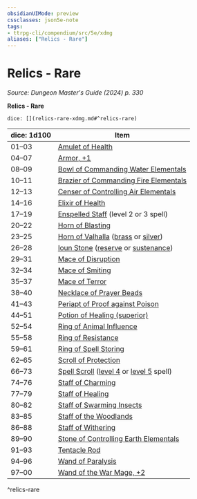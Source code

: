 ```yaml
---
obsidianUIMode: preview
cssclasses: json5e-note
tags:
- ttrpg-cli/compendium/src/5e/xdmg
aliases: ["Relics - Rare"]
---
```

# Relics - Rare
*Source: Dungeon Master's Guide (2024) p. 330* 

**Relics - Rare**

`dice: [](relics-rare-xdmg.md#^relics-rare)`

| dice: 1d100 | Item |
|-------------|------|
| 01–03 | [Amulet of Health](Misc%20Files/CLI/compendium/items/amulet-of-health-xdmg.md) |
| 04–07 | [Armor, +1](Misc%20Files/CLI/compendium/items/1-armor-xdmg.md) |
| 08–09 | [Bowl of Commanding Water Elementals](Misc%20Files/CLI/compendium/items/bowl-of-commanding-water-elementals-xdmg.md) |
| 10–11 | [Brazier of Commanding Fire Elementals](Misc%20Files/CLI/compendium/items/brazier-of-commanding-fire-elementals-xdmg.md) |
| 12–13 | [Censer of Controlling Air Elementals](Misc%20Files/CLI/compendium/items/censer-of-controlling-air-elementals-xdmg.md) |
| 14–16 | [Elixir of Health](Misc%20Files/CLI/compendium/items/elixir-of-health-xdmg.md) |
| 17–19 | [Enspelled Staff](Misc%20Files/CLI/compendium/items/enspelled-staff-xdmg.md) (level 2 or 3 spell) |
| 20–22 | [Horn of Blasting](Misc%20Files/CLI/compendium/items/horn-of-blasting-xdmg.md) |
| 23–25 | [Horn of Valhalla](Misc%20Files/CLI/compendium/items/horn-of-valhalla-xdmg.md) ([brass](Misc%20Files/CLI/compendium/items/horn-of-valhalla-brass-xdmg.md) or [silver](Misc%20Files/CLI/compendium/items/horn-of-valhalla-silver-xdmg.md)) |
| 26–28 | [Ioun Stone](Misc%20Files/CLI/compendium/items/ioun-stone-xdmg.md) ([reserve](Misc%20Files/CLI/compendium/items/ioun-stone-reserve-xdmg.md) or [sustenance](Misc%20Files/CLI/compendium/items/ioun-stone-sustenance-xdmg.md)) |
| 29–31 | [Mace of Disruption](Misc%20Files/CLI/compendium/items/mace-of-disruption-xdmg.md) |
| 32–34 | [Mace of Smiting](Misc%20Files/CLI/compendium/items/mace-of-smiting-xdmg.md) |
| 35–37 | [Mace of Terror](Misc%20Files/CLI/compendium/items/mace-of-terror-xdmg.md) |
| 38–40 | [Necklace of Prayer Beads](Misc%20Files/CLI/compendium/items/necklace-of-prayer-beads-xdmg.md) |
| 41–43 | [Periapt of Proof against Poison](Misc%20Files/CLI/compendium/items/periapt-of-proof-against-poison-xdmg.md) |
| 44–51 | [Potion of Healing (superior)](Misc%20Files/CLI/compendium/items/potion-of-superior-healing-xdmg.md) |
| 52–54 | [Ring of Animal Influence](Misc%20Files/CLI/compendium/items/ring-of-animal-influence-xdmg.md) |
| 55–58 | [Ring of Resistance](Misc%20Files/CLI/compendium/items/ring-of-resistance-xdmg.md) |
| 59–61 | [Ring of Spell Storing](Misc%20Files/CLI/compendium/items/ring-of-spell-storing-xdmg.md) |
| 62–65 | [Scroll of Protection](Misc%20Files/CLI/compendium/items/scroll-of-protection-xdmg.md) |
| 66–73 | [Spell Scroll](Misc%20Files/CLI/compendium/items/spell-scroll-xdmg.md) ([level 4](Misc%20Files/CLI/compendium/items/spell-scroll-level-4-xdmg.md) or [level 5](Misc%20Files/CLI/compendium/items/spell-scroll-level-5-xdmg.md) spell) |
| 74–76 | [Staff of Charming](Misc%20Files/CLI/compendium/items/staff-of-charming-xdmg.md) |
| 77–79 | [Staff of Healing](Misc%20Files/CLI/compendium/items/staff-of-healing-xdmg.md) |
| 80–82 | [Staff of Swarming Insects](Misc%20Files/CLI/compendium/items/staff-of-swarming-insects-xdmg.md) |
| 83–85 | [Staff of the Woodlands](Misc%20Files/CLI/compendium/items/staff-of-the-woodlands-xdmg.md) |
| 86–88 | [Staff of Withering](Misc%20Files/CLI/compendium/items/staff-of-withering-xdmg.md) |
| 89–90 | [Stone of Controlling Earth Elementals](Misc%20Files/CLI/compendium/items/stone-of-controlling-earth-elementals-xdmg.md) |
| 91–93 | [Tentacle Rod](Misc%20Files/CLI/compendium/items/tentacle-rod-xdmg.md) |
| 94–96 | [Wand of Paralysis](Misc%20Files/CLI/compendium/items/wand-of-paralysis-xdmg.md) |
| 97–00 | [Wand of the War Mage, +2](Misc%20Files/CLI/compendium/items/2-wand-of-the-war-mage-xdmg.md) |
^relics-rare